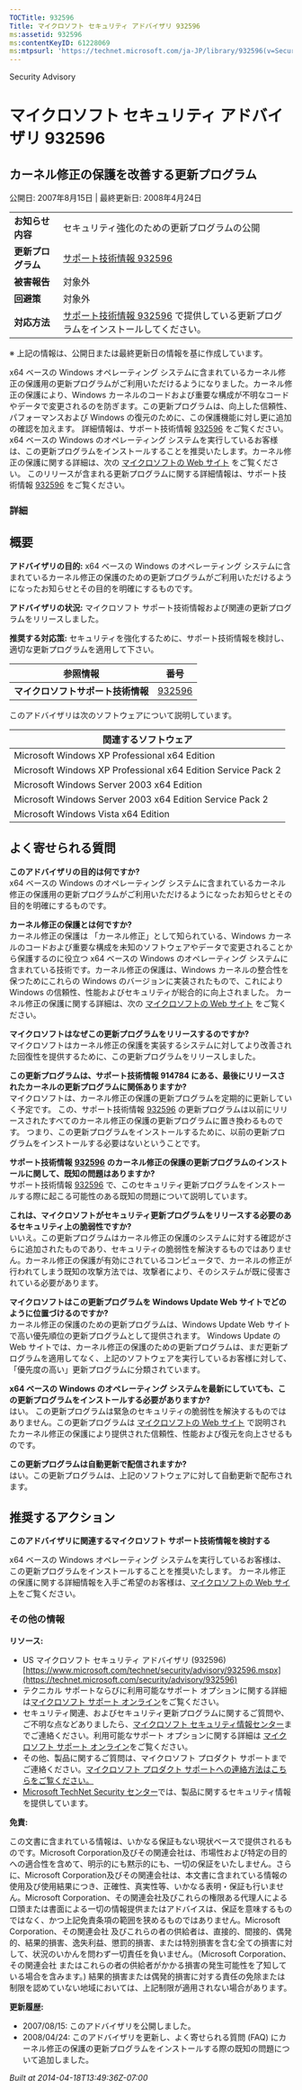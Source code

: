 ```yaml
---
TOCTitle: 932596
Title: マイクロソフト セキュリティ アドバイザリ 932596
ms:assetid: 932596
ms:contentKeyID: 61228069
ms:mtpsurl: 'https://technet.microsoft.com/ja-JP/library/932596(v=Security.10)'
---
```


Security Advisory

マイクロソフト セキュリティ アドバイザリ 932596
===============================================

カーネル修正の保護を改善する更新プログラム
------------------------------------------

公開日: 2007年8月15日 | 最終更新日: 2008年4月24日

|                    |                                                                                                                            |
|--------------------|----------------------------------------------------------------------------------------------------------------------------|
| **お知らせ内容**   | セキュリティ強化のための更新プログラムの公開                                                                               |
| **更新プログラム** | [サポート技術情報 932596](https://support.microsoft.com/kb/932596)                                                          |
| **被害報告**       | 対象外                                                                                                                     |
| **回避策**         | 対象外                                                                                                                     |
| **対応方法**       | [サポート技術情報 932596](https://support.microsoft.com/kb/932596) で提供している更新プログラムをインストールしてください。 |

※ 上記の情報は、公開日または最終更新日の情報を基に作成しています。

x64 ベースの Windows オペレーティング システムに含まれているカーネル修正の保護用の更新プログラムがご利用いただけるようになりました。カーネル修正の保護により、Windows カーネルのコードおよび重要な構成が不明なコードやデータで変更されるのを防ぎます。この更新プログラムは、向上した信頼性、パフォーマンスおよび Windows の復元のために、この保護機能に対し更に追加の確認を加えます。 詳細情報は、サポート技術情報 [932596](https://support.microsoft.com/kb/932596) をご覧ください。x64 ベースの Windows のオペレーティング システムを実行しているお客様は、この更新プログラムをインストールすることを推奨いたします。カーネル修正の保護に関する詳細は、次の [マイクロソフトの Web サイト](https://www.microsoft.com/japan/whdc/driver/kernel/64bitpatch_faq.mspx) をご覧ください。 このリリースが含まれる更新プログラムに関する詳細情報は、サポート技術情報 [932596](https://support.microsoft.com/kb/932596) をご覧ください。

### 詳細

概要
----

<span></span>
**アドバイザリの目的:** x64 ベースの Windows のオペレーティング システムに含まれているカーネル修正の保護のための更新プログラムがご利用いただけるようになったお知らせとその目的を明確にするものです。

**アドバイザリの状況:** マイクロソフト サポート技術情報および関連の更新プログラムをリリースしました。

**推奨する対応策:** セキュリティを強化するために、サポート技術情報を検討し、適切な更新プログラムを適用して下さい。

| 参照情報                           | 番号                                             |
|------------------------------------|--------------------------------------------------|
| **マイクロソフトサポート技術情報** | [932596](https://support.microsoft.com/kb/932596) |

このアドバイザリは次のソフトウェアについて説明しています。

| 関連するソフトウェア                                         |
|--------------------------------------------------------------|
| Microsoft Windows XP Professional x64 Edition                |
| Microsoft Windows XP Professional x64 Edition Service Pack 2 |
| Microsoft Windows Server 2003 x64 Edition                    |
| Microsoft Windows Server 2003 x64 Edition Service Pack 2     |
| Microsoft Windows Vista x64 Edition                          |

よく寄せられる質問
------------------

<span></span>
**このアドバイザリの目的は何ですか?**  
x64 ベースの Windows のオペレーティング システムに含まれているカーネル修正の保護用の更新プログラムがご利用いただけるようになったお知らせとその目的を明確にするものです。

**カーネル修正の保護とは何ですか?**  
カーネル修正の保護は 「カーネル修正」として知られている、Windows カーネルのコードおよび重要な構成を未知のソフトウェアやデータで変更されることから保護するのに役立つ x64 ベースの Windows のオペレーティング システムに含まれている技術です。カーネル修正の保護は、Windows カーネルの整合性を保つためにこれらの Windows のバージョンに実装されたもので、これによりWindows の信頼性、性能およびセキュリティが総合的に向上されました。 カーネル修正の保護に関する詳細は、次の [マイクロソフトの Web サイト](https://www.microsoft.com/japan/whdc/driver/kernel/64bitpatch_faq.mspx) をご覧ください。

**マイクロソフトはなぜこの更新プログラムをリリースするのですか?**  
マイクロソフトはカーネル修正の保護を実装するシステムに対してより改善された回復性を提供するために、この更新プログラムをリリースしました。

**この更新プログラムは、サポート技術情報 914784 にある、最後にリリースされたカーネルの更新プログラムに関係ありますか?**  
マイクロソフトは、カーネル修正の保護の更新プログラムを定期的に更新していく予定です。 この、サポート技術情報 [932596](https://support.microsoft.com/kb/932596) の更新プログラムは以前にリリースされたすべてのカーネル修正の保護の更新プログラムに置き換わるものです。 つまり、この更新プログラムをインストールするために、以前の更新プログラムをインストールする必要はないということです。

**サポート技術情報** [**932596**](https://support.microsoft.com/kb/932596) **のカーネル修正の保護の更新プログラムのインストールに関して、既知の問題はありますか?**  
サポート技術情報 [932596](https://support.microsoft.com/kb/932596) で、このセキュリティ更新プログラムをインストールする際に起こる可能性のある既知の問題について説明しています。

**これは、マイクロソフトがセキュリティ更新プログラムをリリースする必要のあるセキュリティ上の脆弱性ですか?**  
いいえ。この更新プログラムはカーネル修正の保護のシステムに対する確認がさらに追加されたものであり、セキュリティの脆弱性を解決するものではありません。カーネル修正の保護が有効にされているコンピュータで、カーネルの修正が行われてしまう既知の攻撃方法では、攻撃者により、そのシステムが既に侵害されている必要があります。

**マイクロソフトはこの更新プログラムを Windows Update Web サイトでどのように位置づけるのですか?**  
カーネル修正の保護のための更新プログラムは、Windows Update Web サイトで高い優先順位の更新プログラムとして提供されます。 Windows Update の Web サイトでは、カーネル修正の保護のための更新プログラムは、まだ更新プログラムを適用してなく、上記のソフトウェアを実行しているお客様に対して、「優先度の高い」更新プログラムに分類されています。

**x64 ベースの Windows のオペレーティング システムを最新にしていても、この更新プログラムをインストールする必要がありますか?**  
はい。 この更新プログラムは緊急のセキュリティの脆弱性を解決するものではありません。この更新プログラムは [マイクロソフトの Web サイト](https://www.microsoft.com/japan/whdc/driver/kernel/64bitpatch_faq.mspx) で説明されたカーネル修正の保護により提供された信頼性、性能および復元を向上させるものです。

**この更新プログラムは自動更新で配信されますか?**  
はい。この更新プログラムは、上記のソフトウェアに対して自動更新で配布されます。

推奨するアクション
------------------

<span></span>
**このアドバイザリに関連するマイクロソフト サポート技術情報を検討する**

x64 ベースの Windows オペレーティング システムを実行しているお客様は、この更新プログラムをインストールすることを推奨いたします。 カーネル修正の保護に関する詳細情報を入手ご希望のお客様は、[マイクロソフトの Web サイト](https://www.microsoft.com/japan/whdc/driver/kernel/64bitpatch_faq.mspx)をご覧ください。

### その他の情報

**リソース:**

-   US マイクロソフト セキュリティ アドバイザリ (932596)
    [https://www.microsoft.com/technet/security/advisory/932596.mspx](https://technet.microsoft.com/security/advisory/932596)
-   テクニカル サポートならびに利用可能なサポート オプションに関する詳細は[マイクロソフト サポート オンライン](https://support.microsoft.com/)をご覧ください。
-   セキュリティ関連、およびセキュリティ更新プログラムに関するご質問や、ご不明な点などありましたら、[マイクロソフト セキュリティ情報センター](https://www.microsoft.com/japan/security/sicinfo.mspx)までご連絡ください。利用可能なサポート オプションに関する詳細は [マイクロソフト サポート オンライン](https://support.microsoft.com/)をご覧ください。
-   その他、製品に関するご質問は、マイクロソフト プロダクト サポートまでご連絡ください。[マイクロソフト プロダクト サポートへの連絡方法はこちらをご覧ください。](https://support.microsoft.com/select/?target=assistance)
-   [Microsoft TechNet Security センター](https://technet.microsoft.com/ja-jp/security/default.aspx)では、製品に関するセキュリティ情報を提供しています。

**免責:**

この文書に含まれている情報は、いかなる保証もない現状ベースで提供されるものです。Microsoft Corporation及びその関連会社は、市場性および特定の目的への適合性を含めて、明示的にも黙示的にも、一切の保証をいたしません。さらに、Microsoft Corporation及びその関連会社は、本文書に含まれている情報の使用及び使用結果につき、正確性、真実性等、いかなる表明・保証も行いません。Microsoft Corporation、その関連会社及びこれらの権限ある代理人による口頭または書面による一切の情報提供またはアドバイスは、保証を意味するものではなく、かつ上記免責条項の範囲を狭めるものではありません。Microsoft Corporation、その関連会社 及びこれらの者の供給者は、直接的、間接的、偶発的、結果的損害、逸失利益、懲罰的損害、または特別損害を含む全ての損害に対して、状況のいかんを問わず一切責任を負いません。（Microsoft Corporation、その関連会社 またはこれらの者の供給者がかかる損害の発生可能性を了知している場合を含みます。) 結果的損害または偶発的損害に対する責任の免除または制限を認めていない地域においては、上記制限が適用されない場合があります。

**更新履歴:**

-   2007/08/15: このアドバイザリを公開しました。
-   2008/04/24: このアドバイザリを更新し、よく寄せられる質問 (FAQ) にカーネル修正の保護の更新プログラムをインストールする際の既知の問題について追加しました。

*Built at 2014-04-18T13:49:36Z-07:00*

